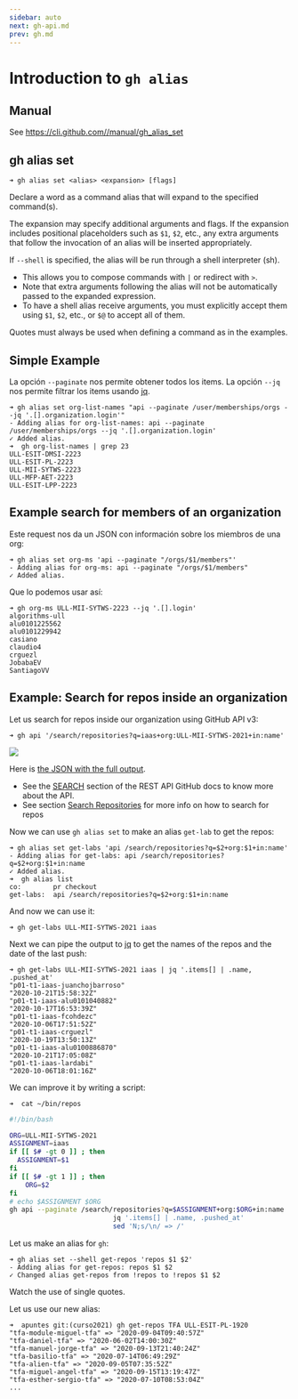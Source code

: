 ```yaml
---
sidebar: auto
next: gh-api.md
prev: gh.md
---
```


# Introduction to `gh alias`

## Manual

See <https://cli.github.com//manual/gh_alias_set>

## gh alias set

```
➜ gh alias set <alias> <expansion> [flags]
```

Declare a word as a command alias that will expand to the specified command(s).

The expansion may specify additional arguments and flags. If the expansion
includes positional placeholders such as `$1`, `$2`, etc., any extra arguments
that follow the invocation of an alias will be inserted appropriately.


If `--shell` is specified, the alias will be run through a shell interpreter (sh). 

* This allows you
to compose commands with `|` or redirect with `>`. 
* Note that extra arguments following the alias
will not be automatically passed to the expanded expression. 
* To have a shell alias receive
arguments, you must explicitly accept them using `$1`, `$2`, etc., or `$@` to accept all of them.

Quotes must always be used when defining a command as in the examples.

## Simple Example

La opción `--paginate` nos permite obtener todos los items. La opción `--jq` nos permite
filtrar los items usando [jq](https://stedolan.github.io/jq/).

```
➜ gh alias set org-list-names "api --paginate /user/memberships/orgs --jq '.[].organization.login'"
- Adding alias for org-list-names: api --paginate /user/memberships/orgs --jq '.[].organization.login'
✓ Added alias.
➜  gh org-list-names | grep 23
ULL-ESIT-DMSI-2223
ULL-ESIT-PL-2223
ULL-MII-SYTWS-2223
ULL-MFP-AET-2223
ULL-ESIT-LPP-2223
```

## Example search for members of an organization

Este request nos da un JSON con información sobre los miembros de una org:

```
➜ gh alias set org-ms 'api --paginate "/orgs/$1/members"'
- Adding alias for org-ms: api --paginate "/orgs/$1/members"
✓ Added alias.
```
  
Que lo podemos usar así:

```
➜ gh org-ms ULL-MII-SYTWS-2223 --jq '.[].login'
algorithms-ull
alu0101225562
alu0101229942
casiano
claudio4
crguezl
JobabaEV
SantiagoVV
```

## Example: Search for repos inside an organization

Let us search for repos inside our organization using GitHub API v3:

```
➜ gh api '/search/repositories?q=iaas+org:ULL-MII-SYTWS-2021+in:name'
```

![](/images/gh-api-search-for-repos.png) 

Here is [the JSON with the full output](gh-get-labs-output.json).

* See the [SEARCH](https://docs.github.com/en/free-pro-team@latest/rest/reference/search)
section of the REST API GitHub docs to know more about the API.
* See section [Search Repositories](https://docs.github.com/en/free-pro-team@latest/rest/reference/search#search-repositories) for more info on how to search for repos

Now we can use `gh alias set` to make an alias `get-lab` to get the repos:

```
➜ gh alias set get-labs 'api /search/repositories?q=$2+org:$1+in:name'
- Adding alias for get-labs: api /search/repositories?q=$2+org:$1+in:name
✓ Added alias.
➜  gh alias list
co:        pr checkout
get-labs:  api /search/repositories?q=$2+org:$1+in:name
```

And now we can use it:

```
➜ gh get-labs ULL-MII-SYTWS-2021 iaas
```

Next  we can pipe the output to [jq](jq) to get the names of the repos and the date of the last push:

```
➜ gh get-labs ULL-MII-SYTWS-2021 iaas | jq '.items[] | .name, .pushed_at'
"p01-t1-iaas-juanchojbarroso"
"2020-10-21T15:58:32Z"
"p01-t1-iaas-alu0101040882"
"2020-10-17T16:53:39Z"
"p01-t1-iaas-fcohdezc"
"2020-10-06T17:51:52Z"
"p01-t1-iaas-crguezl"
"2020-10-19T13:50:13Z"
"p01-t1-iaas-alu0100886870"
"2020-10-21T17:05:08Z"
"p01-t1-iaas-lardabi"
"2020-10-06T18:01:16Z"
```
We can improve it by writing a script:

```
➜  cat ~/bin/repos
```

```bash
#!/bin/bash

ORG=ULL-MII-SYTWS-2021
ASSIGNMENT=iaas
if [[ $# -gt 0 ]] ; then
  ASSIGNMENT=$1
fi
if [[ $# -gt 1 ]] ; then
    ORG=$2
fi
# echo $ASSIGNMENT $ORG
gh api --paginate /search/repositories?q=$ASSIGNMENT+org:$ORG+in:name |
                          jq '.items[] | .name, .pushed_at'           |
                          sed 'N;s/\n/ => /'
```

Let us make an alias for `gh`:

```
➜ gh alias set --shell get-repos 'repos $1 $2'
- Adding alias for get-repos: repos $1 $2
✓ Changed alias get-repos from !repos to !repos $1 $2
```

Watch the use of single quotes.

Let us use our new alias:

```
➜  apuntes git:(curso2021) gh get-repos TFA ULL-ESIT-PL-1920
"tfa-module-miguel-tfa" => "2020-09-04T09:40:57Z"
"tfa-daniel-tfa" => "2020-06-02T14:00:30Z"
"tfa-manuel-jorge-tfa" => "2020-09-13T21:40:24Z"
"tfa-basilio-tfa" => "2020-07-14T06:49:29Z"
"tfa-alien-tfa" => "2020-09-05T07:35:52Z"
"tfa-miguel-angel-tfa" => "2020-09-15T13:19:47Z"
"tfa-esther-sergio-tfa" => "2020-07-10T08:53:04Z"
...
```
